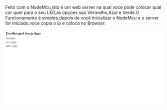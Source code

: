 Feito com o NodeMcu,isto é um web server na qual voce pode colocar qual cor quer para o seu LED,as opçoes sao Vermelho,Azul e Verde.O Funcionamento é simples,depois de você inicializar o NodeMcu e o server for iniciado,voce copia o ip e coloca no Browser:

<img src="NodeMcu/Interface_Client_Servidor/Imagens/InterfaceHtml.png" width = '700px'>
